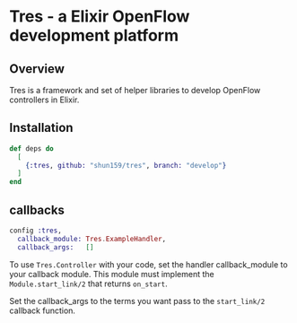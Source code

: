 # Tres - a Elixir OpenFlow development platform

## Overview

Tres is a framework and set of helper libraries to develop OpenFlow controllers in Elixir.

## Installation

```elixir
def deps do
  [
    {:tres, github: "shun159/tres", branch: "develop"}
  ]
end
```

## callbacks
 
```elixir
config :tres,
  callback_module: Tres.ExampleHandler,
  callback_args:   []
```

To use `Tres.Controller` with your code, set the handler callback_module to your callback module.
This module must implement the `Module.start_link/2` that returns `on_start`.

Set the callback_args to the terms you want pass to the `start_link/2` callback function.
